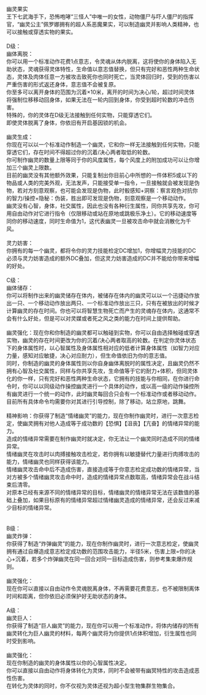 <title>幽灵果实</title>
<meta name="GENERATOR" content="WinCHM">
<meta http-equiv="Content-Type" content="text/html; charset=gb2312">
<br>幽灵果实 
<br>王下七武海手下，恐怖咆哮“三怪人”中唯一的女性，动物僵尸与吓人僵尸的指挥官，“幽灵公主”佩罗娜拥有的超人系恶魔果实，可以制造幽灵并影响人类精神，也可以接触或穿透实物的果实。 
<br>
<br>D级： 
<br>幽体离脱： 
<br>你可以用一个标准动作花费1点意志，令灵魂从体内脱离，这将使你的身体陷入无助状态，灵魂获得灵体特性，生命值以意志值替换，但只有完好和恶性两种生命状态，灵体及肉体任意一方被攻击致死你也同时死亡，当灵体回归时，受到的伤害以严重伤害的形式返还身体，意志值不会被复原。 
<br>你至多可以离开身体的范围为沉着×10米，离开的时间为决心/轮，超过时间灵体将强制位移移动回身体，如果无法在一轮内回到身体，你受到超时轮数的冲击伤害。 
<br>特殊的，你的灵体在D级无法接触到任何实物，只能穿透它们。 
<br>即使灵体脱离了身体，你依旧有开启基因锁的机会。 
<br>
<br>幽灵生成： 
<br>你现在可以以一个标准动作制造一个幽灵，它和你一样无法接触到任何实物，只能穿透它们，存在时间不得超过你的沉着/决心两者取低的轮数。 
<br>你可制作幽灵的数量上限等同于你的风度属性，每个风度上的附加成功可以让你增加三个幽灵上限数。 
<br>目前的幽灵没有其他额外效果，只能复制出你目前心中所想的一件体积5或以下的物品或人类的完美外观，无法发声，只能接受单一指令，一旦接触就会被发现是伪物，若对方刻意观察，也可能会发现是伪物，此时骰感知+洞察：察言观色对抗你的智力/操控+隐秘：伪装，胜出即可发现是伪物，刻意观察是一个移动动作。 
<br>幽灵没有心智，身体，社交属性，因此也没有各种衍生属性，同你共享先攻，你可用自由动作对它进行指令（仅限移动或站在原地或跳极乐净土）。它的移动速度等同你的移动速度，同时生命值为1，这代表幽灵一旦被攻击命中就会消散化为千风。 
<br>
<br>灵力妨害： 
<br>你拥有的每一个幽灵，都将令你的灵力技能检定DC增加1，你增幅灵力技能的DC必须与灵力妨害造成的额外DC叠加，但这灵力妨害造成的DC并不能给你带来增幅的好处。 
<br>
<br>C级： 
<br>幽体储存： 
<br>你可以将制作出来的幽灵储存在体内，被储存在体内的幽灵可以以一个迅捷动作放出一只、一个移动动作放出两只、一个标准动作放出三只，只有在被放出的时候才计算幽灵的存在时间。你也可以将智慧生物死亡而产生的灵魂存在体内，这通常不会有什么好处，但是可以对灵媒或者死之风之类的能力在时间上提供帮助。 
<br>
<br>幽灵强化：现在你和你制造的幽灵都可以触碰到实物，你可以自由选择触碰或穿透实物，幽灵的存在时间更改为你的沉着/决心两者取高的轮数。在判定你灵体状态下的身体属性时，以心智属性及身体属性相对应的低者计算身体属性（如智力对应力量，感知对应敏捷，决心对应耐力），但生命值依旧为你的意志值。 
<br>同时，你制造的幽灵的身体属性则以你自身幽体离脱时的属性决定，且幽灵仍然不拥有心智及社交属性，同样与你共享先攻，生命值等于它的耐力+体积，但同灵体化的你一样，只有完好和恶性两种生命状态，它拥有的技能与你相同，在你进行命令时，你可以以同级动作操控幽灵进行一个具体的动作，或以高一级的动作操控所有幽灵进行一个统一的动作，此时幽灵每回合只会有一个标准动作或者移动动作。 
<br>目前所有具体命令均需要你对其进行引导控制，除了移动，站立原地，跳舞。 
<br>
<br>精神影响：你获得了制造“情绪幽灵”的能力，现在你制作幽灵时，进行一次意志检定，使幽灵拥有对他人造成等于成功数的【恐惧】【沮丧】【亢奋】的情绪异常的能力。 
<br>造成的情绪异常需要在制作幽灵时就决定，你无法让一个幽灵同时造成不同的情绪异常。 
<br>情绪幽灵在攻击时以肉搏接触攻击检定，若你拥有以敏捷替代力量进行肉搏攻击的能力，情绪幽灵也同样获得该能力。 
<br>情绪幽灵攻击命中后不造成伤害，直接造成等于你意志检定成功数的情绪异常，当对方被多个情绪幽灵攻击命中时，造成的情绪异常点数取高，情绪异常会在战斗结束后清零。 
<br>对原本已经有来源不同的情绪异常的目标，情绪幽灵的情绪异常无法在该数值的基础上叠加，如果目标原有的情绪异常超过情绪幽灵造成的情绪异常，还会反过来减少目标的情绪异常。 
<br>
<br>
<br>B级： 
<br>幽灵炸弹： 
<br>你获得了制造“炸弹幽灵”的能力，现在你制作幽灵时，进行一次意志检定，使幽灵拥有通过自爆造成意志检定成功数的范围攻击能力，半径5米，伤害上限=你的决心+沉着，若多个炸弹幽灵在同一回合对同一目标造成伤害，则参考集束爆炸规则。 
<br>
<br>幽灵强化： 
<br>现在你可以直接以自由动作令灵魂脱离身体，不再需要花费意志，也不被限制离体时间和距离，但你依旧必须保护好无助状态的身体。 
<br>
<br>A级： 
<br>幽灵巨人： 
<br>你获得了制造“巨人幽灵”的能力，现在你可以用一个标准动作，将体内储存的所有幽灵转化为巨人幽灵的材料，每两个幽灵将为你提供1点体积增加，衍生属性也同时受到影响。 
<br>
<br>幽灵强化： 
<br>现在你制造的幽灵的身体属性以你的心智属性决定。 
<br>你可以直接以自由动作将身体转化为灵体，同时不会被带有幽冥特性的攻击造成恶性伤害。 
<br>在转化为灵体的同时，你不仅视为灵体还视为超小型生物集群生物集合。